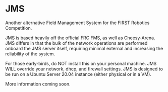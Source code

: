 JMS
===
Another alternative Field Management System for the FIRST Robotics Competition.

JMS is based heavily off the official FRC FMS, as well as Cheesy-Arena. JMS differs in that the bulk of the network operations are performed onboard the JMS server itself, requiring minimal external and increasing the reliability of the system.

For those early-birds, do NOT install this on your personal machine. JMS WILL override your network, dhcp, and firewall settings. JMS is designed to be run on a Ubuntu Server 20.04 instance (either physical or in a VM).

More information coming soon.